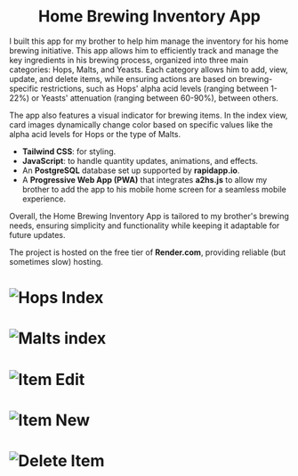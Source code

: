 <h1 align="center">
  Home Brewing Inventory App
</h1>

I built this app for my brother to help him manage the inventory for his home brewing initiative. This app allows him to efficiently track and manage the key ingredients in his brewing process, organized into three main categories: Hops, Malts, and Yeasts. Each category allows him to add, view, update, and delete items, while ensuring actions are based on brewing-specific restrictions, such as Hops' alpha acid levels (ranging between 1-22%) or Yeasts' attenuation (ranging between 60-90%), between others.

The app also features a visual indicator for brewing items. In the index view, card images dynamically change color based on specific values like the alpha acid levels for Hops or the type of Malts.

- **Tailwind CSS**: for styling.
- **JavaScript**: to handle quantity updates, animations, and effects.
- An **PostgreSQL** database set up supported by **rapidapp.io**.
- A **Progressive Web App (PWA)** that integrates **a2hs.js** to allow my brother to add the app to his mobile home screen for a seamless mobile experience.

Overall, the Home Brewing Inventory App is tailored to my brother's brewing needs, ensuring simplicity and functionality while keeping it adaptable for future updates.

The project is hosted on the free tier of **Render.com**, providing reliable (but sometimes slow) hosting.

# ![Hops Index](https://github.com/user-attachments/assets/7e5c9673-69f7-4d73-8843-69e7c90b9629)

# ![Malts index](https://github.com/user-attachments/assets/13913f7e-3e94-46bd-9261-2f897709e6df)

# ![Item Edit](https://github.com/user-attachments/assets/0207e118-2bb2-4a94-8c4d-5bc3178e04b4)

# ![Item New](https://github.com/user-attachments/assets/20cfb121-431b-43e0-bd92-31242774d93d)

# ![Delete Item](https://github.com/user-attachments/assets/75cbfaea-8344-4e3c-8bc3-8adef754cd62)
